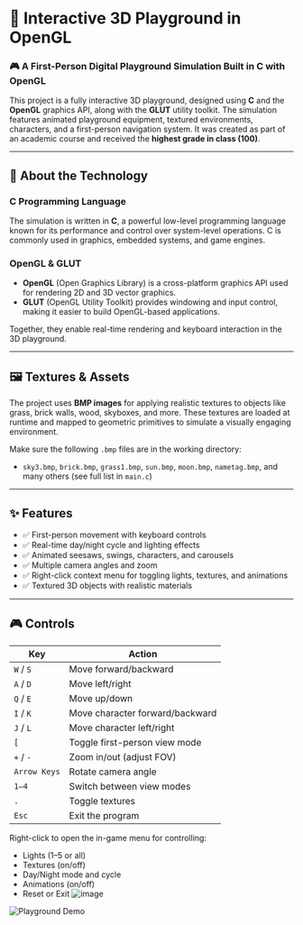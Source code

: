 # 🛝 Interactive 3D Playground in OpenGL

### 🎮 A First-Person Digital Playground Simulation Built in C with OpenGL

This project is a fully interactive 3D playground, designed using **C** and the **OpenGL** graphics API, along with the **GLUT** utility toolkit. The simulation features animated playground equipment, textured environments, characters, and a first-person navigation system. It was created as part of an academic course and received the **highest grade in class (100)**.

---

## 🧠 About the Technology

### C Programming Language
The simulation is written in **C**, a powerful low-level programming language known for its performance and control over system-level operations. C is commonly used in graphics, embedded systems, and game engines.

### OpenGL & GLUT
- **OpenGL** (Open Graphics Library) is a cross-platform graphics API used for rendering 2D and 3D vector graphics.
- **GLUT** (OpenGL Utility Toolkit) provides windowing and input control, making it easier to build OpenGL-based applications.

Together, they enable real-time rendering and keyboard interaction in the 3D playground.

---

## 🖼️ Textures & Assets

The project uses **BMP images** for applying realistic textures to objects like grass, brick walls, wood, skyboxes, and more. These textures are loaded at runtime and mapped to geometric primitives to simulate a visually engaging environment.

Make sure the following `.bmp` files are in the working directory:
- `sky3.bmp`, `brick.bmp`, `grass1.bmp`, `sun.bmp`, `moon.bmp`, `nametag.bmp`, and many others (see full list in `main.c`)

---

## ✨ Features

- ✅ First-person movement with keyboard controls
- ✅ Real-time day/night cycle and lighting effects
- ✅ Animated seesaws, swings, characters, and carousels
- ✅ Multiple camera angles and zoom
- ✅ Right-click context menu for toggling lights, textures, and animations
- ✅ Textured 3D objects with realistic materials

---

## 🎮 Controls

| Key         | Action                            |
|-------------|-----------------------------------|
| `W` / `S`   | Move forward/backward             |
| `A` / `D`   | Move left/right                   |
| `Q` / `E`   | Move up/down                      |
| `I` / `K`   | Move character forward/backward   |
| `J` / `L`   | Move character left/right         |
| `[`         | Toggle first-person view mode     |
| `+` / `-`   | Zoom in/out (adjust FOV)          |
| `Arrow Keys`| Rotate camera angle               |
| `1–4`       | Switch between view modes         |
| `.`         | Toggle textures                   |
| `Esc`       | Exit the program                  |

Right-click to open the in-game menu for controlling:
- Lights (1–5 or all)
- Textures (on/off)
- Day/Night mode and cycle
- Animations (on/off)
- Reset or Exit
![image](https://github.com/user-attachments/assets/252c9ff1-a759-49e6-8521-c04340f48650)




![Playground Demo](./screenshot.png)
